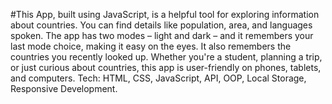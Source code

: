 #This App, built using JavaScript, is a helpful tool for exploring information about countries. You can find details like population, area, and languages spoken. 
The app has two modes – light and dark – and it remembers your last mode choice, making it easy on the eyes. 
It also remembers the countries you recently looked up. Whether you're a student, planning a trip, or just curious about countries, this app is user-friendly on phones, tablets, and computers.
Tech: HTML, CSS, JavaScript, API, OOP, Local Storage,  Responsive Development.
